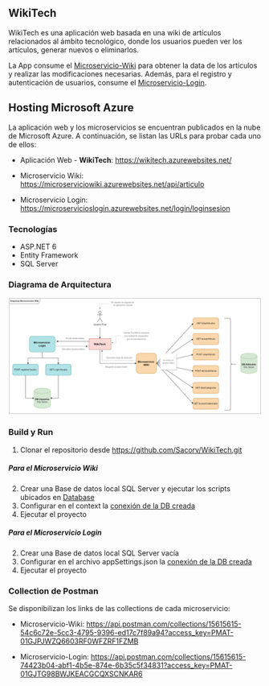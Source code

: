 ##  WikiTech

WikiTech es una aplicación web basada en una wiki de artículos relacionados al ámbito tecnológico, donde los usuarios pueden ver los artículos, generar nuevos o eliminarlos. 

La App consume el [Microservicio-Wiki](https://github.com/Sacorv/WikiTech/tree/master/Microservicio-Wiki) para obtener la data de los artículos y realizar las modificaciones necesarias. Además, para el registro y autenticación de usuarios, consume el [Microservicio-Login](https://github.com/Sacorv/WikiTech/tree/master/Microservicio-Login).

## Hosting Microsoft Azure

La aplicación web y los microservicios se encuentran publicados en la nube de Microsoft Azure. A continuación, se listan las URLs para probar cada uno de ellos:
* Aplicación Web - **WikiTech**: https://wikitech.azurewebsites.net/

* Microservicio Wiki: https://microserviciowiki.azurewebsites.net/api/articulo

* Microservicio Login: https://microservicioslogin.azurewebsites.net/login/loginsesion

### Tecnologías

- ASP.NET 6
- Entity Framework
- SQL Server

### Diagrama de Arquitectura

![diagrama](./Documents/Diagrama-wiki.png)

### Build y Run

1. Clonar el repositorio desde https://github.com/Sacorv/WikiTech.git

##### Para el Microservicio Wiki

2. Crear una Base de datos local SQL Server y ejecutar los scripts ubicados en [Database](https://github.com/Sacorv/WikiTech/tree/master/Database)
3. Configurar en el context la [conexión de la DB creada](https://github.com/Sacorv/WikiTech/blob/master/Microservicio-Wiki/MicroservicioWiki.Data/Entidades/MicroservicioWikiContext.cs#L28) 
4. Ejecutar el proyecto

##### Para el Microservicio Login

2. Crear una Base de datos local SQL Server vacía
3. Configurar en el archivo appSettings.json la [conexión de la DB creada](https://github.com/Sacorv/WikiTech/blob/master/Microservicio-Login/Api-login/appsettings.json#L16) 
4. Ejecutar el proyecto

### Collection de Postman

Se disponibilizan los links de las collections de cada microservicio: 

- Microservicio-Wiki: https://api.postman.com/collections/15615615-54c6c72e-5cc3-4795-9396-ed17c7f89a94?access_key=PMAT-01GJPJWZQ6603RF0WFZRF1FZMB

- Microservicio-Login: https://api.postman.com/collections/15615615-74423b04-abf1-4b5e-874e-6b35c5f34831?access_key=PMAT-01GJTG98BWJKEACGCQXSCNKAR6

